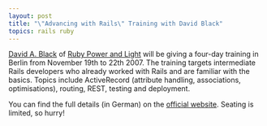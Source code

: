 ```yaml
---
layout: post
title: "\"Advancing with Rails\" Training with David Black"
topics: rails ruby
---
```

[David A. Black](http://dablog.rubypal.com/) of [Ruby Power and Light](http://www.rubypal.com) will be giving a four-day training in Berlin from November 19th to 22th 2007. The training targets intermediate Rails developers who already worked with Rails and are familiar with the basics. Topics include ActiveRecord (attribute handling, associations, optimisations), routing, REST, testing and deployment.

You can find the full details (in German) on the [official website](http://www.railsschulung.de). Seating is limited, so hurry!